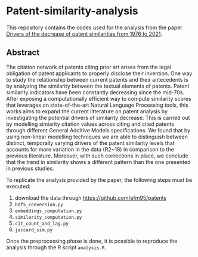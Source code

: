 # Patent-similarity-analysis

This repository contains the codes used for the analysis from the paper [Drivers of the decrease of patent similarities from 1976 to 2021](https://arxiv.org/abs/2212.06046). 

## Abstract 
The citation network of patents citing prior art arises from the legal obligation of patent applicants to properly disclose their invention. One way to study the relationship between current patents and their antecedents is by analyzing the similarity between the textual elements of patents. Patent similarity indicators have been constantly decreasing since the mid-70s. After exposing a computationally efficient way to compute similarity scores that leverages on state-of-the-art Natural Language Processing tools, this works aims to expand the current litterature on patent analysis by investigating the potential drivers of similarity decrease. This is carried out by modelling simiarity citation values across citing and cited patents through different General Additive Models specifications. We found that by using non-linear modelling techniques we are able to distinguish between distinct, temporally varying drivers of  the patent similarity levels that accounts for more variation in the data (R2~18) in comparison to the previous literature. Moreover, with such corrections in place, we conclude that the trend in similarity shows a different pattern than the one presented in previous studies. 


To replicate the analysis provided by the paper, the following steps must be executed:
1. download the data through https://github.com/efm95/patents
2. `hdf5_conversion.py`
3. `embeddings_computation.py`
4. `similarity_computation.py`
5. `cit_count_and_lag.py`
6. `jaccard_sim.py`

Once the preprocessing phase is done, it is possible to reproduce the analysis through the R script `analysis.R`.
